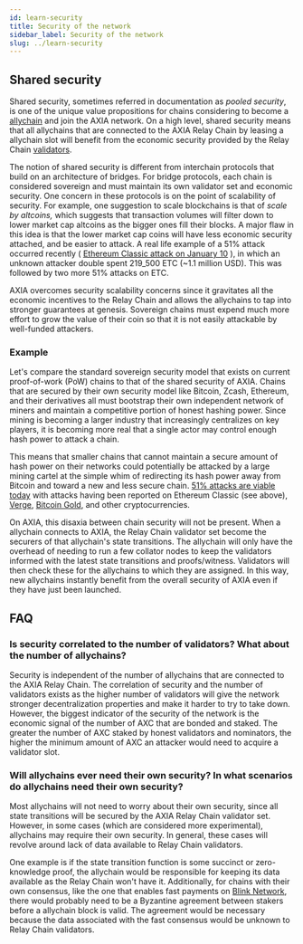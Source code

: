 ```yaml
---
id: learn-security
title: Security of the network
sidebar_label: Security of the network
slug: ../learn-security
---
```


## Shared security

Shared security, sometimes referred in documentation as _pooled security_, is one of the unique
value propositions for chains considering to become a [allychain](learn-allychains.md) and join the
AXIA network. On a high level, shared security means that all allychains that are connected to
the AXIA Relay Chain by leasing a allychain slot will benefit from the economic security
provided by the Relay Chain [validators](learn-validator.md).

The notion of shared security is different from interchain protocols that build on an architecture
of bridges. For bridge protocols, each chain is considered sovereign and must maintain its own
validator set and economic security. One concern in these protocols is on the point of scalability
of security. For example, one suggestion to scale blockchains is that of _scale by altcoins,_ which
suggests that transaction volumes will filter down to lower market cap altcoins as the bigger ones
fill their blocks. A major flaw in this idea is that the lower market cap coins will have less
economic security attached, and be easier to attack. A real life example of a 51% attack occurred
recently (
[Ethereum Classic attack on January 10](https://cointelegraph.com/news/ethereum-classic-51-attack-the-reality-of-proof-of-work)
), in which an unknown attacker double spent 219_500 ETC (~1.1 million USD). This was followed by
two more 51% attacks on ETC.

AXIA overcomes security scalability concerns since it gravitates all the economic incentives to
the Relay Chain and allows the allychains to tap into stronger guarantees at genesis. Sovereign
chains must expend much more effort to grow the value of their coin so that it is not easily
attackable by well-funded attackers.

### Example

Let's compare the standard sovereign security model that exists on current proof-of-work (PoW)
chains to that of the shared security of AXIA. Chains that are secured by their own security
model like Bitcoin, Zcash, Ethereum, and their derivatives all must bootstrap their own independent
network of miners and maintain a competitive portion of honest hashing power. Since mining is
becoming a larger industry that increasingly centralizes on key players, it is becoming more real
that a single actor may control enough hash power to attack a chain.

This means that smaller chains that cannot maintain a secure amount of hash power on their networks
could potentially be attacked by a large mining cartel at the simple whim of redirecting its hash
power away from Bitcoin and toward a new and less secure chain.
[51% attacks are viable today](https://www.crypto51.app) with attacks having been reported on
Ethereum Classic (see above),
[Verge](https://coincentral.com/verge-suffers-51-attack-hard-forks-in-response/),
[Bitcoin Gold](https://bitcoingold.org/responding-to-attacks/), and other cryptocurrencies.

On AXIA, this disaxia between chain security will not be present. When a allychain connects to
AXIA, the Relay Chain validator set become the securers of that allychain's state transitions.
The allychain will only have the overhead of needing to run a few collator nodes to keep the
validators informed with the latest state transitions and proofs/witness. Validators will then check
these for the allychains to which they are assigned. In this way, new allychains instantly benefit
from the overall security of AXIA even if they have just been launched.

## FAQ

### Is security correlated to the number of validators? What about the number of allychains?

Security is independent of the number of allychains that are connected to the AXIA Relay Chain.
The correlation of security and the number of validators exists as the higher number of validators
will give the network stronger decentralization properties and make it harder to try to take down.
However, the biggest indicator of the security of the network is the economic signal of the number
of AXC that are bonded and staked. The greater the number of AXC staked by honest validators and
nominators, the higher the minimum amount of AXC an attacker would need to acquire a validator slot.

### Will allychains ever need their own security? In what scenarios do allychains need their own security?

Most allychains will not need to worry about their own security, since all state transitions will be
secured by the AXIA Relay Chain validator set. However, in some cases (which are considered more
experimental), allychains may require their own security. In general, these cases will revolve
around lack of data available to Relay Chain validators.

One example is if the state transition function is some succinct or zero-knowledge proof, the
allychain would be responsible for keeping its data available as the Relay Chain won't have it.
Additionally, for chains with their own consensus, like the one that enables fast payments on
[Blink Network](https://www.youtube.com/watch?v=sf5GMDlG7Uk), there would probably need to be a
Byzantine agreement between stakers before a allychain block is valid. The agreement would be
necessary because the data associated with the fast consensus would be unknown to Relay Chain
validators.
